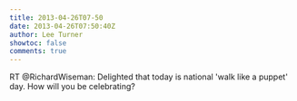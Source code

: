 ```yaml
---
title: 2013-04-26T07-50
date: 2013-04-26T07:50:40Z
author: Lee Turner
showtoc: false
comments: true
---
```


RT @RichardWiseman: Delighted that today is national 'walk like a puppet' day. How will you be celebrating?

